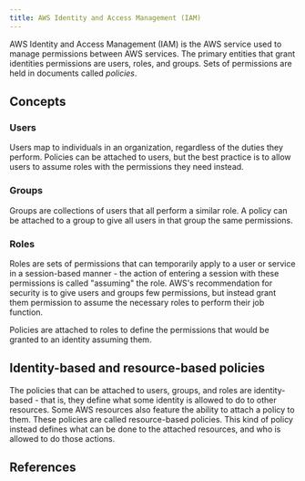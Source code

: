 ```yaml
---
title: AWS Identity and Access Management (IAM)
---
```


AWS Identity and Access Management (IAM) is the AWS service used to manage permissions between AWS services. The primary entities that grant identities permissions are users, roles, and groups. Sets of permissions are held in documents called *policies*.

## Concepts

### Users

Users map to individuals in an organization, regardless of the duties they perform. Policies can be attached to users, but the best practice is to allow users to assume roles with the permissions they need instead.

### Groups

Groups are collections of users that all perform a similar role. A policy can be attached to a group to give all users in that group the same permissions.

### Roles

Roles are sets of permissions that can temporarily apply to a user or service in a session-based manner - the action of entering a session with these permissions is called "assuming" the role. AWS's recommendation for security is to give users and groups few permissions, but instead grant them permission to assume the necessary roles to perform their job function.

Policies are attached to roles to define the permissions that would be granted to an identity assuming them.

## Identity-based and resource-based policies

The policies that can be attached to users, groups, and roles are identity-based - that is, they define what some identity is allowed to do to other resources. Some AWS resources also feature the ability to attach a policy to them. These policies are called resource-based policies. This kind of policy instead defines what can be done to the attached resources, and who is allowed to do those actions.

## References

[^1]: "Creating and Managing IAM Users." "Managing MySQL Security and User Access." *AWS Skill Builder*, [**explore.skillbuilder.aws/learn/course/8033/play/26696/managing-mysql-security-and-user-access**](https://explore.skillbuilder.aws/learn/course/8033/play/26696/managing-mysql-security-and-user-access). Accessed 23 Dec 2023.
